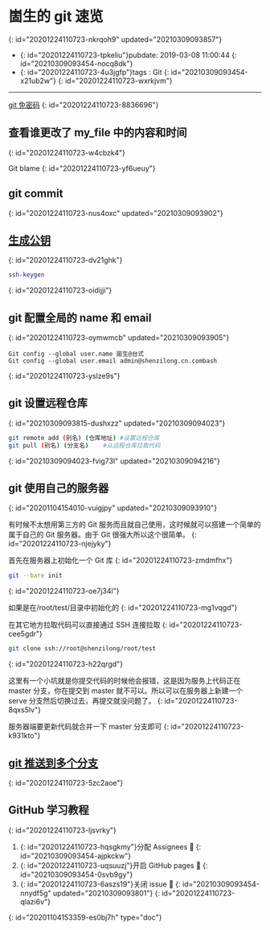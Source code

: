 # 崮生的 git 速览
{: id="20201224110723-nkrqoh9" updated="20210309093857"}

- {: id="20201224110723-tpkeliu"}pubdate: 2019-03-08 11:00:44
  {: id="20210309093454-nocq8dk"}
- {: id="20201224110723-4u3jgfp"}tags : Git
  {: id="20210309093454-x21ub2w"}
{: id="20201224110723-wxrkjvm"}

---

[git 免密码](https://todebug.com/Tips/)
{: id="20201224110723-8836696"}

## 查看谁更改了 my_file 中的内容和时间
{: id="20201224110723-w4cbzk4"}

Git blame
{: id="20201224110723-yf6ueuy"}

## git commit
{: id="20201224110723-nus4oxc" updated="20210309093902"}

## [生成公钥](https://git-scm.com/book/zh/v1/%E6%9C%8D%E5%8A%A1%E5%99%A8%E4%B8%8A%E7%9A%84-Git-%E7%94%9F%E6%88%90-SSH-%E5%85%AC%E9%92%A5)
{: id="20201224110723-dv21ghk"}

```bash
ssh-keygen
```
{: id="20201224110723-oidijji"}

## git 配置全局的 name 和 email
{: id="20201224110723-oymwmcb" updated="20210309093905"}

```
Git config --global user.name 崮生@台式
Git config --global user.email admin@shenzilong.cn.combash
```
{: id="20201224110723-yslze9s"}

## git 设置远程仓库
{: id="20210309093815-dushxzz" updated="20210309094023"}

```bash
git remote add (别名) (仓库地址) #设置远程仓库
git pull (别名) (分支名)    #从远程仓库拉取代码
```
{: id="20210309094023-fvig73l" updated="20210309094216"}

## git 使用自己的服务器
{: id="20201104154010-vuigjpy" updated="20210309093910"}

有时候不太想用第三方的 Git 服务而且就自己使用，这时候就可以搭建一个简单的属于自己的 Git 服务器。由于 Git 很强大所以这个很简单。
{: id="20201224110723-njejyky"}

首先在服务器上初始化一个 Git 库
{: id="20201224110723-zmdmfhx"}

```bash
git --bare init
```
{: id="20201224110723-oe7j34l"}

如果是在/root/test/目录中初始化的
{: id="20201224110723-mg1vqgd"}

在其它地方拉取代码可以直接通过 SSH 连接拉取
{: id="20201224110723-cee5gdr"}

```bash
git clone ssh://root@shenzilong/root/test
```
{: id="20201224110723-h22qrgd"}

这里有一个小坑就是你提交代码的时候他会报错，这是因为服务上代码正在 master 分支，你在提交到 master 就不可以。所以可以在服务器上新建一个 serve 分支然后切换过去，再提交就没问题了。
{: id="20201224110723-8qxs5lv"}

服务器端要更新代码就合并一下 master 分支即可
{: id="20201224110723-k931kto"}

## [git 推送到多个分支](https://segmentfault.com/a/1190000011294144)
{: id="20201224110723-5zc2aoe"}

## GitHub 学习教程
{: id="20201224110723-ljsvrky"}

1. {: id="20201224110723-hqsgkmy"}分配 Assignees 💚
   {: id="20210309093454-ajpkckw"}
2. {: id="20201224110723-uqsuuzj"}开启 GitHub pages 💚
   {: id="20210309093454-0svb9gy"}
3. {: id="20201224110723-6aszs19"}关闭 issue 💚
   {: id="20210309093454-nnydf5g" updated="20210309093801"}
{: id="20201224110723-qlazi6v"}


{: id="20201104153359-es0bj7h" type="doc"}
